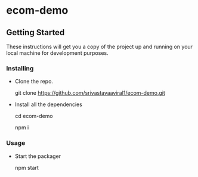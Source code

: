 # ecom-demo
## Getting Started

These instructions will get you a copy of the project up and running on your local machine for development purposes. 

### Installing

* Clone the repo.


  git clone https://github.com/srivastavaaviral1/ecom-demo.git

* Install all the dependencies

  
  cd ecom-demo

  npm i

### Usage

* Start the packager


  npm start